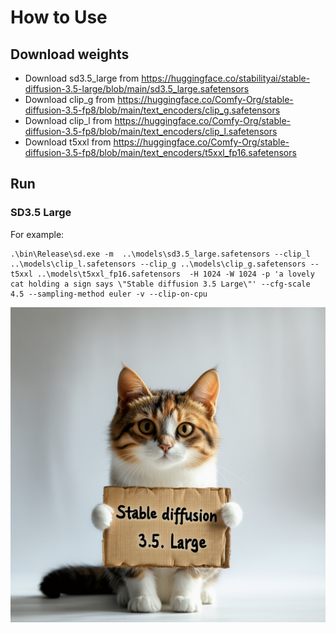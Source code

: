 # How to Use

## Download weights

- Download sd3.5_large from https://huggingface.co/stabilityai/stable-diffusion-3.5-large/blob/main/sd3.5_large.safetensors
- Download clip_g from https://huggingface.co/Comfy-Org/stable-diffusion-3.5-fp8/blob/main/text_encoders/clip_g.safetensors
- Download clip_l from https://huggingface.co/Comfy-Org/stable-diffusion-3.5-fp8/blob/main/text_encoders/clip_l.safetensors
- Download t5xxl from https://huggingface.co/Comfy-Org/stable-diffusion-3.5-fp8/blob/main/text_encoders/t5xxl_fp16.safetensors


## Run

### SD3.5 Large
For example:

```
.\bin\Release\sd.exe -m  ..\models\sd3.5_large.safetensors --clip_l ..\models\clip_l.safetensors --clip_g ..\models\clip_g.safetensors --t5xxl ..\models\t5xxl_fp16.safetensors  -H 1024 -W 1024 -p 'a lovely cat holding a sign says \"Stable diffusion 3.5 Large\"' --cfg-scale 4.5 --sampling-method euler -v --clip-on-cpu
```

![](../assets/sd3.5_large.png)